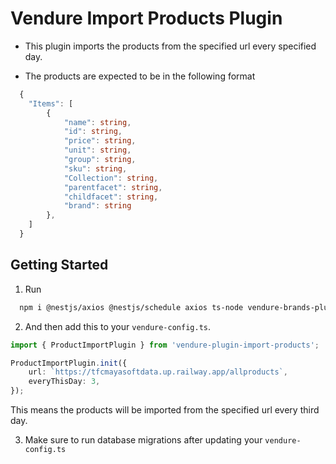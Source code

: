 # Vendure Import Products Plugin

-   This plugin imports the products from the specified url every specified day.

-   The products are expected to be in the following format

```ts
  {
    "Items": [
        {
            "name": string,
            "id": string,
            "price": string,
            "unit": string,
            "group": string,
            "sku": string,
            "Collection": string,
            "parentfacet": string,
            "childfacet": string,
            "brand": string
        },
    ]
  }
```

## Getting Started

1. Run

```bash
  npm i @nestjs/axios @nestjs/schedule axios ts-node vendure-brands-plugin
```

2. And then add this to your `vendure-config.ts`.

```ts
import { ProductImportPlugin } from 'vendure-plugin-import-products';

ProductImportPlugin.init({
    url: `https://tfcmayasoftdata.up.railway.app/allproducts`,
    everyThisDay: 3,
});
```

This means the products will be imported from the specified url every third day.

3. Make sure to run database migrations after updating your `vendure-config.ts`
